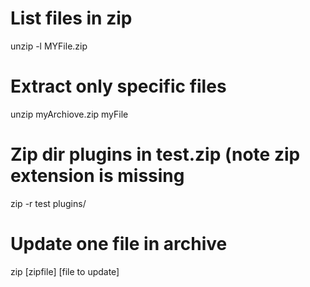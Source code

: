 # List files in zip
unzip -l MYFile.zip

# Extract only specific files
unzip myArchiove.zip myFile

# Zip dir plugins in test.zip (note zip extension is missing
zip -r test plugins/

# Update one file in archive
zip [zipfile] [file to update] 